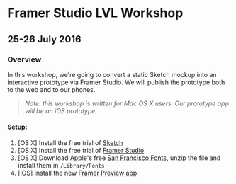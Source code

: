 # Framer Studio LVL Workshop 
## 25-26 July 2016

### Overview

In this workshop, we're going to convert a static Sketch mockup into an interactive prototype via Framer Studio. We will publish the prototype both to the web and to our phones.

> _Note: this workshop is written for Mac OS X users. Our prototype app will be an iOS prototype._

#### Setup:

1. [OS X] Install the free trial of [Sketch](https://www.sketchapp.com/static/download/sketch.zip)
2. [OS X] Install the free trial of [Framer Studio](http://framerjs.com/download/)
3. [OS X] Download Apple's free [San Francisco Fonts](https://github.com/misterburton/framer-lvl-workshop/raw/master/_assets/SFUI.zip), unzip the file and install them in `/Library/Fonts`
4. [iOS] Install the new [Framer Preview app](https://itunes.apple.com/app/id1124920547)

